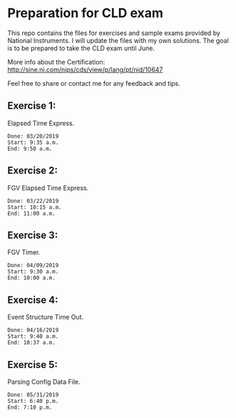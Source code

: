 # Preparation for CLD exam
This repo contains the files for exercises and sample exams provided by National Instruments. I will update the files with my own solutions. The goal is to be prepared to take the CLD exam until June. 

More info about the Certification: http://sine.ni.com/nips/cds/view/p/lang/pt/nid/10647

Feel free to share or contact me for any feedback and tips.

## Exercise 1:

Elapsed Time Express. 
```
Done: 03/20/2019
Start: 9:35 a.m.
End: 9:50 a.m.
```
## Exercise 2:

FGV Elapsed Time Express. 
```
Done: 03/22/2019
Start: 10:15 a.m.
End: 11:00 a.m.
```
## Exercise 3:

FGV Timer. 
```
Done: 04/09/2019
Start: 9:30 a.m.
End: 10:00 a.m.
```
## Exercise 4:

Event Structure Time Out. 
```
Done: 04/16/2019
Start: 9:40 a.m.
End: 10:37 a.m.
```
## Exercise 5:

Parsing Config Data File. 
```
Done: 05/31/2019
Start: 6:40 p.m.
End: 7:10 p.m.
```
 
